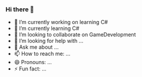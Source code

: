 ### Hi there 👋


- 🔭 I’m currently working on learning C#
- 🌱 I’m currently learning C#
- 👯 I’m looking to collaborate on GameDevelopment
- 🤔 I’m looking for help with ...
- 💬 Ask me about ...
- 📫 How to reach me: ...
- 😄 Pronouns: ...
- ⚡ Fun fact: ...

